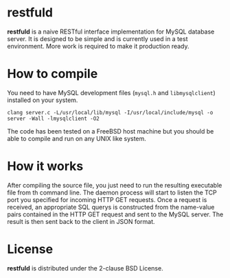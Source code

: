 # restfuld
**restfuld** is a naive RESTful interface implementation for MySQL database server. 
It is designed to be simple and is currently used in a test environment. 
More work is required to make it production ready.

# How to compile
You need to have MySQL development files (`mysql.h` and `libmysqlclient`) installed on your system.

`clang server.c -L/usr/local/lib/mysql -I/usr/local/include/mysql -o server -Wall -lmysqlclient -O2`

The code has been tested on a FreeBSD host machine but you should be able to compile and run on any UNIX like system.

# How it works
After compiling the source file, you just need to run the resulting executable file from th command line.
The daemon process will start to listen the TCP port you specified for incoming HTTP GET requests.
Once a request is received, an appropriate SQL querys is constructed from the name-value pairs contained in the HTTP GET request and sent to the MySQL server.
The result is then sent back to the client in JSON format.

# License
**restfuld** is distributed under the 2-clause BSD License.
